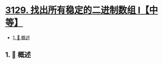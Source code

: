 # [3129. 找出所有稳定的二进制数组 I【中等】](https://github.com/tnotesjs/TNotes.leetcode/tree/main/notes/3129.%20%E6%89%BE%E5%87%BA%E6%89%80%E6%9C%89%E7%A8%B3%E5%AE%9A%E7%9A%84%E4%BA%8C%E8%BF%9B%E5%88%B6%E6%95%B0%E7%BB%84%20I%E3%80%90%E4%B8%AD%E7%AD%89%E3%80%91)

<!-- region:toc -->

- [1. 📝 概述](#1--概述)

<!-- endregion:toc -->

## 1. 📝 概述
